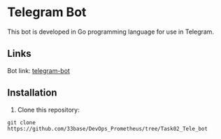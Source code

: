 # Telegram Bot

This bot is developed in Go programming language for use in Telegram.

## Links

Bot link: [telegram-bot](https://t.me/tixon33_bot)

## Installation

1. Clone this repository:

```
git clone https://github.com/33base/DevOps_Prometheus/tree/Task02_Tele_bot
```